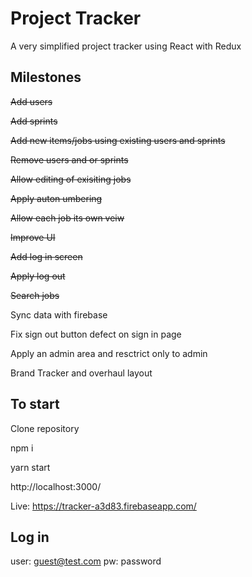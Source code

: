 # Project Tracker

A very simplified project tracker using React with Redux

## Milestones

<del>Add users</del>

<del>Add sprints</del>

<del>Add new items/jobs using existing users and sprints</del>

<del>Remove users and or sprints</del>

<del>Allow editing of exisiting jobs</del>

<del>Apply auton umbering</del>

<del>Allow each job its own veiw</del>

<del>Improve UI</del>

<del>Add log in screen</del>

<del>Apply log out</del>

<del>Search jobs</del>

Sync data with firebase

Fix sign out button defect on sign in page

Apply an admin area and resctrict only to admin

Brand Tracker and overhaul layout


## To start
Clone repository

npm i

yarn start


http://localhost:3000/ 


Live: https://tracker-a3d83.firebaseapp.com/

## Log in

user: guest@test.com
pw: password






